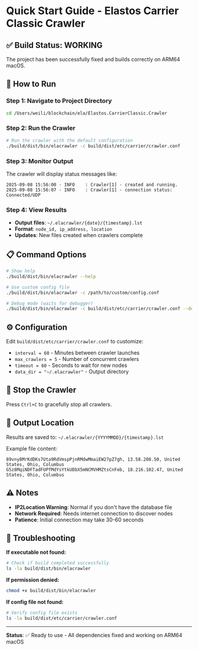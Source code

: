 # Quick Start Guide - Elastos Carrier Classic Crawler

## ✅ Build Status: WORKING
The project has been successfully fixed and builds correctly on ARM64 macOS.

## 🚀 How to Run

### Step 1: Navigate to Project Directory
```bash
cd /Users/weili/blockchain/ela/Elastos.CarrierClassic.Crawler
```

### Step 2: Run the Crawler
```bash
# Run the crawler with the default configuration
./build/dist/bin/elacrawler -c build/dist/etc/carrier/crawler.conf
```

### Step 3: Monitor Output
The crawler will display status messages like:
```
2025-09-08 15:56:00 - INFO    : Crawler[1] - created and running.
2025-09-08 15:56:07 - INFO    : Crawler[1] - connection status: Connected/UDP
```

### Step 4: View Results
- **Output files**: `~/.elacrawler/{date}/{timestamp}.lst`
- **Format**: `node_id, ip_address, location`
- **Updates**: New files created when crawlers complete

## 📋 Command Options

```bash
# Show help
./build/dist/bin/elacrawler --help

# Use custom config file
./build/dist/bin/elacrawler -c /path/to/custom/config.conf

# Debug mode (waits for debugger)
./build/dist/bin/elacrawler -c build/dist/etc/carrier/crawler.conf --debug
```

## ⚙️ Configuration

Edit `build/dist/etc/carrier/crawler.conf` to customize:
- `interval = 60` - Minutes between crawler launches
- `max_crawlers = 5` - Number of concurrent crawlers  
- `timeout = 60` - Seconds to wait for new nodes
- `data_dir = "~/.elacrawler"` - Output directory

## 🛑 Stop the Crawler

Press `Ctrl+C` to gracefully stop all crawlers.

## 📁 Output Location

Results are saved to: `~/.elacrawler/{YYYYMMDD}/{timestamp}.lst`

Example file content:
```
89vny8MrKdDKs7Uta9RdVmspPjnRMdwMmaiEW27pZ7gh, 13.58.208.50, United States, Ohio, Columbus
G5z8MqiNDFTadFUPfMdYsYtkUDbX5mNCMVHMZtsCnFeb, 18.216.102.47, United States, Ohio, Columbus
```

## ⚠️ Notes

- **IP2Location Warning**: Normal if you don't have the database file
- **Network Required**: Needs internet connection to discover nodes
- **Patience**: Initial connection may take 30-60 seconds

## 🔧 Troubleshooting

**If executable not found:**
```bash
# Check if build completed successfully
ls -la build/dist/bin/elacrawler
```

**If permission denied:**
```bash
chmod +x build/dist/bin/elacrawler
```

**If config file not found:**
```bash
# Verify config file exists
ls -la build/dist/etc/carrier/crawler.conf
```

---
**Status**: ✅ Ready to use - All dependencies fixed and working on ARM64 macOS

